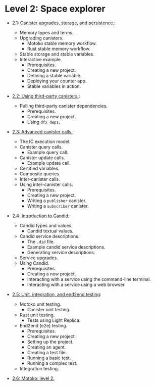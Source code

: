 # Level 2: Space explorer

- [2.1: Canister upgrades, storage, and persistence.](2.1-storage-persistence.md):
    - Memory types and terms.
    - Upgrading canisters.
	    - Motoko stable memory workflow.
	    - Rust stable memory workflow.
    - Stable storage and stable variables.
    - Interactive example.
	    - Prerequisites.
	    - Creating a new project.
	    - Defining a stable variable.
	    - Deploying your counter app.
	    - Stable variables in action.
    
- [2.2: Using third-party canisters.](2.2-third-party-canisters.md):
    - Pulling third-party canister dependencies.
	    - Prerequisites.
	    - Creating a new project.
	    - Using `dfx deps`.

- [2.3: Advanced canister calls.](2.3-advanced-canister-calls.md):
    - The IC execution model.
    - Canister query calls.
	    - Example query call.
    - Canister update calls.
	    - Example update call.
    - Certified variables.
    - Composite queries.
    - Inter-canister calls.
    - Using inter-canister calls.
	    - Prerequisites.
	    - Creating a new project.
	    - Writing a `publisher` canister.
	    - Writing a `subscriber` canister.

- [2.4: Introduction to Candid.](2.4-intro-candid.md):
    - Candid types and values.
	    - Candid textual values.
    - Candid service descriptions.
	    - The `.did` file.
	    - Example candid service descriptions.
	    - Generating service descriptions.
    - Service upgrades.
    - Using Candid.
	    - Prerequisites.
	    - Creating a new project.
	    - Interacting with a service using the command-line terminal.
	    - Interacting with a service using a web browser.

- [2.5: Unit, integration, and end2end testing](2.5-unit-testing.md):
    - Motoko unit testing.
	    - Canister unit testing.
    - Rust unit testing.
	    - Tests using Light Replica.
    - End2end (e2e) testing.
	    - Prerequisites.
	    - Creating a new project.
	    - Setting up the project.
	    - Creating an agent.
	    - Creating a test file.
	    - Running a basic test.
	    - Running a complex test.
    - Integration testing.

- [2.6: Motoko: level 2.](2.6-motoko-lvl2.md)